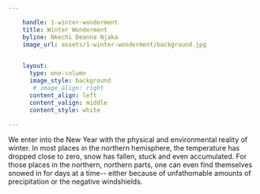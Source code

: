 ```yaml
---

    handle: 1-winter-wonderment
    title: Winter Wonderment
    byline: Nkechi Deanna Njaka
    image_url: assets/1-winter-wonderment/background.jpg
    

    layout:
      type: one-column
      image_style: background 
       # image_align: right
      content_align: left
      content_valign: middle
      content_style: white 
        
---
```


We enter into the New Year with the physical and environmental reality of winter. In most places in the northern hemisphere, the temperature has dropped close to zero, snow has fallen, stuck and even accumulated. For those places in the northern, northern parts, one can even find themselves snowed in for days at a time-- either because of unfathomable amounts of precipitation or the 
negative windshields.
